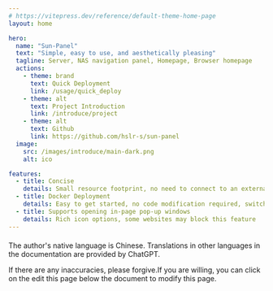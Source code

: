 ```yaml
---
# https://vitepress.dev/reference/default-theme-home-page
layout: home

hero:
  name: "Sun-Panel"
  text: "Simple, easy to use, and aesthetically pleasing"
  tagline: Server, NAS navigation panel, Homepage, Browser homepage
  actions:
    - theme: brand
      text: Quick Deployment
      link: /usage/quick_deploy
    - theme: alt
      text: Project Introduction
      link: /introduce/project
    - theme: alt
      text: Github
      link: https://github.com/hslr-s/sun-panel
  image:
    src: /images/introduce/main-dark.png
    alt: ico

features:
  - title: Concise
    details: Small resource footprint, no need to connect to an external database
  - title: Docker Deployment
    details: Easy to get started, no code modification required, switch between LAN and WAN connections
  - title: Supports opening in-page pop-up windows
    details: Rich icon options, some websites may block this feature
---
```




<div class="tip custom-block" style="max-width:1152px;margin:20px auto">
The author's native language is Chinese. Translations in other languages in the documentation are provided by ChatGPT. 

If there are any inaccuracies, please forgive.If you are willing, you can click on the edit this page below the document to modify this page.
</div>



<style>
:root {
  --vp-home-hero-name-color: transparent;
  --vp-home-hero-name-background: -webkit-linear-gradient(120deg, #bd34fe 30%, #41d1ff);

  /* --vp-home-hero-image-background-image: linear-gradient(-45deg, #41d1ff 10%, #bd34fe 10%); */
  --vp-home-hero-image-filter: blur(40px);
}

@media (min-width: 640px) {
  :root {
    --vp-home-hero-image-filter: blur(56px);
  }
}

@media (min-width: 960px) {
  :root {
    --vp-home-hero-image-filter: blur(72px);
  }
}
</style>
